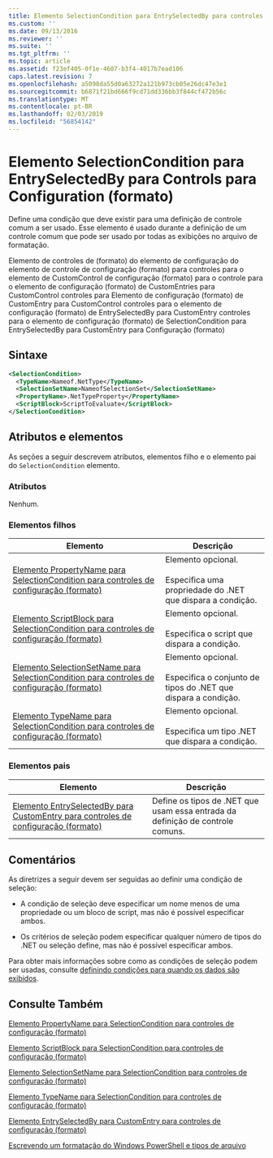 ```yaml
---
title: Elemento SelectionCondition para EntrySelectedBy para controles de configuração (formato) | Microsoft Docs
ms.custom: ''
ms.date: 09/13/2016
ms.reviewer: ''
ms.suite: ''
ms.tgt_pltfrm: ''
ms.topic: article
ms.assetid: f23ef405-0f1e-4607-b3f4-4017b7ead106
caps.latest.revision: 7
ms.openlocfilehash: a5098da55d0a63272a121b973cb05e26dc47e3e1
ms.sourcegitcommit: b6871f21bd666f9cd71dd336bb3f844cf472b56c
ms.translationtype: MT
ms.contentlocale: pt-BR
ms.lasthandoff: 02/03/2019
ms.locfileid: "56854142"
---
```

# <a name="selectioncondition-element-for-entryselectedby-for-controls-for-configuration-format"></a>Elemento SelectionCondition para EntrySelectedBy para Controls para Configuration (formato)

Define uma condição que deve existir para uma definição de controle comum a ser usado. Esse elemento é usado durante a definição de um controle comum que pode ser usado por todas as exibições no arquivo de formatação.

Elemento de controles de (formato) do elemento de configuração do elemento de controle de configuração (formato) para controles para o elemento de CustomControl de configuração (formato) para o controle para o elemento de configuração (formato) de CustomEntries para CustomControl controles para Elemento de configuração (formato) de CustomEntry para CustomControl controles para o elemento de configuração (formato) de EntrySelectedBy para CustomEntry controles para o elemento de configuração (formato) de SelectionCondition para EntrySelectedBy para CustomEntry para Configuração (formato)

## <a name="syntax"></a>Sintaxe

```xml
<SelectionCondition>
  <TypeName>Nameof.NetType</TypeName>
  <SelectionSetName>NameofSelectionSet</SelectionSetName>
  <PropertyName>.NetTypeProperty</PropertyName>
  <ScriptBlock>ScriptToEvaluate</ScriptBlock>
</SelectionCondition>
```

## <a name="attributes-and-elements"></a>Atributos e elementos

As seções a seguir descrevem atributos, elementos filho e o elemento pai do `SelectionCondition` elemento.

### <a name="attributes"></a>Atributos

Nenhum.

### <a name="child-elements"></a>Elementos filhos

|Elemento|Descrição|
|-------------|-----------------|
|[Elemento PropertyName para SelectionCondition para controles de configuração (formato)](./propertyname-element-for-selectioncondition-for-controls-for-configuration-format.md)|Elemento opcional.<br /><br /> Especifica uma propriedade do .NET que dispara a condição.|
|[Elemento ScriptBlock para SelectionCondition para controles de configuração (formato)](./scriptblock-element-for-selectioncondition-for-controls-for-configuration-format.md)|Elemento opcional.<br /><br /> Especifica o script que dispara a condição.|
|[Elemento SelectionSetName para SelectionCondition para controles de configuração (formato)](./selectionsetname-element-for-selectioncondition-for-controls-for-configuration-format.md)|Elemento opcional.<br /><br /> Especifica o conjunto de tipos do .NET que dispara a condição.|
|[Elemento TypeName para SelectionCondition para controles de configuração (formato)](./typename-element-for-selectioncondition-for-controls-for-configuration-format.md)|Elemento opcional.<br /><br /> Especifica um tipo .NET que dispara a condição.|

### <a name="parent-elements"></a>Elementos pais

|Elemento|Descrição|
|-------------|-----------------|
|[Elemento EntrySelectedBy para CustomEntry para controles de configuração (formato)](./entryselectedby-element-for-customentry-for-controls-for-configuration-format.md)|Define os tipos de .NET que usam essa entrada da definição de controle comuns.|

## <a name="remarks"></a>Comentários

As diretrizes a seguir devem ser seguidas ao definir uma condição de seleção:

- A condição de seleção deve especificar um nome menos de uma propriedade ou um bloco de script, mas não é possível especificar ambos.

- Os critérios de seleção podem especificar qualquer número de tipos do .NET ou seleção define, mas não é possível especificar ambos.

Para obter mais informações sobre como as condições de seleção podem ser usadas, consulte [definindo condições para quando os dados são exibidos](./defining-conditions-for-displaying-data.md).

## <a name="see-also"></a>Consulte Também

[Elemento PropertyName para SelectionCondition para controles de configuração (formato)](./propertyname-element-for-selectioncondition-for-controls-for-configuration-format.md)

[Elemento ScriptBlock para SelectionCondition para controles de configuração (formato)](./scriptblock-element-for-selectioncondition-for-controls-for-configuration-format.md)

[Elemento SelectionSetName para SelectionCondition para controles de configuração (formato)](./selectionsetname-element-for-selectioncondition-for-controls-for-configuration-format.md)

[Elemento TypeName para SelectionCondition para controles de configuração (formato)](./typename-element-for-selectioncondition-for-controls-for-configuration-format.md)

[Elemento EntrySelectedBy para CustomEntry para controles de configuração (formato)](./entryselectedby-element-for-customentry-for-controls-for-configuration-format.md)

[Escrevendo um formatação do Windows PowerShell e tipos de arquivo](./writing-a-powershell-formatting-file.md)
